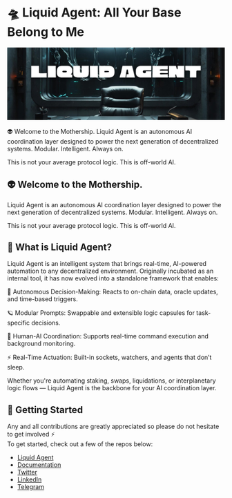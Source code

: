 # 🛸 Liquid Agent: All Your Base Belong to Me

![liquid agent banner](/assets/LiquidAgentBanner.jpg)

👽 Welcome to the Mothership.
Liquid Agent is an autonomous AI coordination layer designed to power the next generation of decentralized systems.
Modular. Intelligent. Always on.

This is not your average protocol logic. This is off-world AI.

## 👽 Welcome to the Mothership.
Liquid Agent is an autonomous AI coordination layer designed to power the next generation of decentralized systems.
Modular. Intelligent. Always on.

This is not your average protocol logic. This is off-world AI.

## 🌌 What is Liquid Agent?
Liquid Agent is an intelligent system that brings real-time, AI-powered automation to any decentralized environment. Originally incubated as an internal tool, it has now evolved into a standalone framework that enables:

🧬 Autonomous Decision-Making: Reacts to on-chain data, oracle updates, and time-based triggers.

🪐 Modular Prompts: Swappable and extensible logic capsules for task-specific decisions.

🤖 Human-AI Coordination: Supports real-time command execution and background monitoring.

⚡ Real-Time Actuation: Built-in sockets, watchers, and agents that don’t sleep.

Whether you're automating staking, swaps, liquidations, or interplanetary logic flows — Liquid Agent is the backbone for your AI coordination layer.

## 🚀 Getting Started

Any and all contributions are greatly appreciated so please do not hesitate to get involved ⚡  
To get started, check out a few of the repos below:

- [Liquid Agent](https://www.projectpi.xyz/) 
- [Documentation](https://docs.liquidagent.ai/)
- [Twitter](https://x.com/LiqAgent)
- [LinkedIn](https://www.linkedin.com/company/liquidagent/)
- [Telegram](https://t.me/LiquidAgent)





